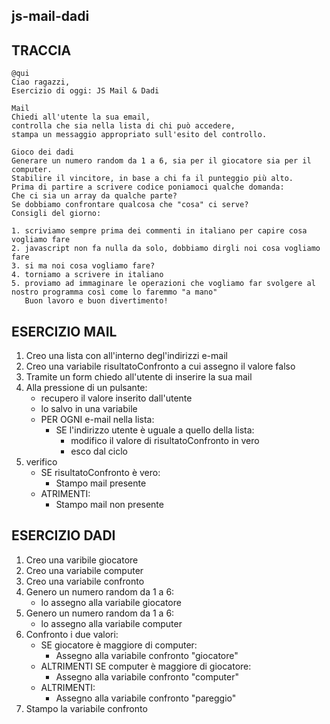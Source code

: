 ## js-mail-dadi

## TRACCIA

```
@qui
Ciao ragazzi,
Esercizio di oggi: JS Mail & Dadi

Mail
Chiedi all'utente la sua email,
controlla che sia nella lista di chi può accedere,
stampa un messaggio appropriato sull'esito del controllo.

Gioco dei dadi
Generare un numero random da 1 a 6, sia per il giocatore sia per il computer.
Stabilire il vincitore, in base a chi fa il punteggio più alto.
Prima di partire a scrivere codice poniamoci qualche domanda:
Che ci sia un array da qualche parte?
Se dobbiamo confrontare qualcosa che "cosa" ci serve?
Consigli del giorno:

1. scriviamo sempre prima dei commenti in italiano per capire cosa vogliamo fare
2. javascript non fa nulla da solo, dobbiamo dirgli noi cosa vogliamo fare
3. si ma noi cosa vogliamo fare?
4. torniamo a scrivere in italiano
5. proviamo ad immaginare le operazioni che vogliamo far svolgere al nostro programma così come lo faremmo "a mano"
   Buon lavoro e buon divertimento!
```

## ESERCIZIO MAIL

1. Creo una lista con all'interno degl'indirizzi e-mail
2. Creo una variabile risultatoConfronto a cui assegno il valore falso
3. Tramite un form chiedo all'utente di inserire la sua mail
4. Alla pressione di un pulsante:
   - recupero il valore inserito dall'utente
   - lo salvo in una variabile
   - PER OGNI e-mail nella lista:
     - SE l'indirizzo utente è uguale a quello della lista:
       - modifico il valore di risultatoConfronto in vero
       - esco dal ciclo
5. verifico
   - SE risultatoConfronto è vero:
     - Stampo mail presente
   - ATRIMENTI:
     - Stampo mail non presente

## ESERCIZIO DADI

1. Creo una varibile giocatore
2. Creo una variabile computer
3. Creo una variabile confronto
4. Genero un numero random da 1 a 6:
   - lo assegno alla variabile giocatore
5. Genero un numero random da 1 a 6:
   - lo assegno alla variabile computer
6. Confronto i due valori:
   - SE giocatore è maggiore di computer:
     - Assegno alla variabile confronto "giocatore"
   - ALTRIMENTI SE computer è maggiore di giocatore:
     - Assegno alla variabile confronto "computer"
   - ALTRIMENTI:
     - Assegno alla variabile confronto "pareggio"
7. Stampo la variabile confronto
